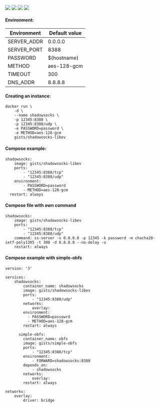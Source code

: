 ![](https://images.microbadger.com/badges/version/gists/shadowsocks-libev.svg) ![](https://images.microbadger.com/badges/image/gists/shadowsocks-libev.svg) ![](https://img.shields.io/docker/stars/gists/shadowsocks-libev.svg) ![](https://img.shields.io/docker/pulls/gists/shadowsocks-libev.svg)

#### Environment:

| Environment | Default value |
|-------------|---------------|
| SERVER_ADDR | 0.0.0.0       |
| SERVER_PORT | 8388          |
| PASSWORD    | $(hostname)   |
| METHOD      | aes-128-gcm   |
| TIMEOUT     | 300           |
| DNS_ADDR    | 8.8.8.8       |

#### Creating an instance:

    docker run \
        -d \
        --name shadowsocks \
        -p 12345:8388 \
        -p 12345:8388/udp \
        -e PASSWORD=password \
        -e METHOD=aes-128-gcm
        gists/shadowsocks-libev

#### Compose example:

    shadowsocks:
        image: gists/shadowsocks-libev
        ports:
            - "12345:8388/tcp"
            - "12345:8388/udp"
        environment:
            - PASSWORD=password
            - METHOD=aes-128-gcm
      restart: always

#### Compose file with own command

    shadowsocks:
        image: gists/shadowsocks-libev
        ports:
            - "12345:8388/tcp"
            - "12345:8388/udp"
        command: ss-server -s 0.0.0.0 -p 12345 -k password -m chacha20-ietf-poly1305 -t 300 -d 8.8.8.8 --no-delay -u
        restart: always

#### Compose example with simple-obfs

    version: '3'

    services:
        shadowsocks:
            container_name: shadowsocks
            image: gists/shadowsocks-libev
            ports:
                - "12345:8388/udp"
            networks:
                overlay:
            environment:
              - PASSWORD=passowrd
              - METHOD=aes-128-gcm
            restart: always

          simple-obfs:
            container_name: obfs
            image: gists/simple-obfs
            ports:
                - "12345:8388/tcp"
            environment:
                - FORWARD=shadowsocks:8388
            depends_on:
                - shadowsocks
            networks:
                overlay:
            restart: always

    networks:
        overlay:
            driver: bridge

